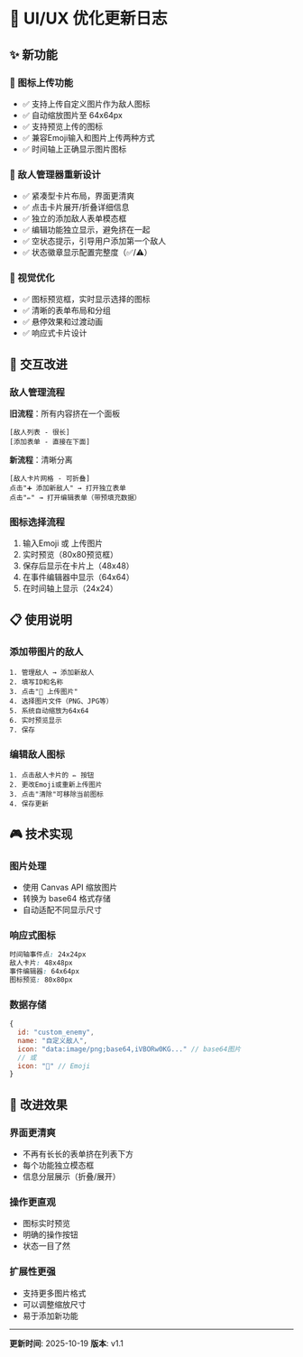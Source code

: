 # 🎨 UI/UX 优化更新日志

## ✨ 新功能

### 📸 图标上传功能
- ✅ 支持上传自定义图片作为敌人图标
- ✅ 自动缩放图片至 64x64px
- ✅ 支持预览上传的图标
- ✅ 兼容Emoji输入和图片上传两种方式
- ✅ 时间轴上正确显示图片图标

### 🎯 敌人管理器重新设计
- ✅ 紧凑型卡片布局，界面更清爽
- ✅ 点击卡片展开/折叠详细信息
- ✅ 独立的添加敌人表单模态框
- ✅ 编辑功能独立显示，避免挤在一起
- ✅ 空状态提示，引导用户添加第一个敌人
- ✅ 状态徽章显示配置完整度（✅/⚠️）

### 🎨 视觉优化
- ✅ 图标预览框，实时显示选择的图标
- ✅ 清晰的表单布局和分组
- ✅ 悬停效果和过渡动画
- ✅ 响应式卡片设计

## 🔄 交互改进

### 敌人管理流程
**旧流程**：所有内容挤在一个面板
```
[敌人列表 - 很长]
[添加表单 - 直接在下面]
```

**新流程**：清晰分离
```
[敌人卡片网格 - 可折叠]
点击"➕ 添加新敌人" → 打开独立表单
点击"✏️" → 打开编辑表单（带预填充数据）
```

### 图标选择流程
1. 输入Emoji 或 上传图片
2. 实时预览（80x80预览框）
3. 保存后显示在卡片上（48x48）
4. 在事件编辑器中显示（64x64）
5. 在时间轴上显示（24x24）

## 📋 使用说明

### 添加带图片的敌人
```
1. 管理敌人 → 添加新敌人
2. 填写ID和名称
3. 点击"📁 上传图片"
4. 选择图片文件（PNG、JPG等）
5. 系统自动缩放为64x64
6. 实时预览显示
7. 保存
```

### 编辑敌人图标
```
1. 点击敌人卡片的 ✏️ 按钮
2. 更改Emoji或重新上传图片
3. 点击"清除"可移除当前图标
4. 保存更新
```

## 🎮 技术实现

### 图片处理
- 使用 Canvas API 缩放图片
- 转换为 base64 格式存储
- 自动适配不同显示尺寸

### 响应式图标
```css
时间轴事件点: 24x24px
敌人卡片: 48x48px  
事件编辑器: 64x64px
图标预览: 80x80px
```

### 数据存储
```javascript
{
  id: "custom_enemy",
  name: "自定义敌人",
  icon: "data:image/png;base64,iVBORw0KG..." // base64图片
  // 或
  icon: "👾" // Emoji
}
```

## 🎯 改进效果

### 界面更清爽
- 不再有长长的表单挤在列表下方
- 每个功能独立模态框
- 信息分层展示（折叠/展开）

### 操作更直观
- 图标实时预览
- 明确的操作按钮
- 状态一目了然

### 扩展性更强
- 支持更多图片格式
- 可以调整缩放尺寸
- 易于添加新功能

---

**更新时间**: 2025-10-19
**版本**: v1.1
